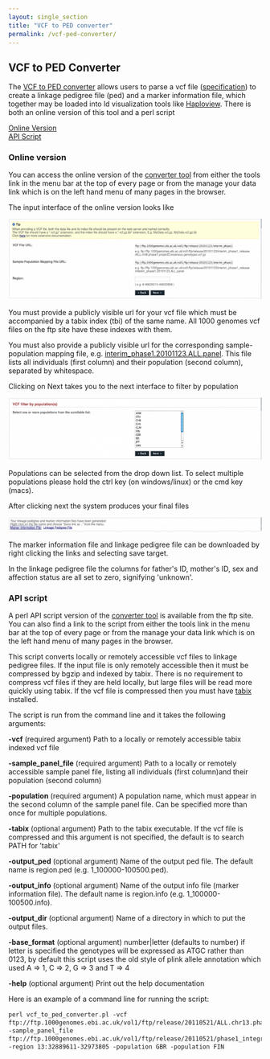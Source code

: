 ```yaml
---
layout: single_section
title: "VCF to PED converter"
permalink: /vcf-ped-converter/
---
```


## VCF to PED Converter

The [VCF to PED converter]({{site.browser_url}}/Homo_sapiens/UserData/Haploview) allows users to parse a vcf file ([specification](http://vcftools.sourceforge.net/specs.html)) to create a linkage pedigree file (ped) and a marker information file, which together may be loaded into ld visualization tools like [Haploview](http://www.broadinstitute.org/scientific-community/science/programs/medical-and-population-genetics/haploview/haploview). There is both an online version of this tool and a perl script

[Online Version](#online-version)  
[API Script](#api-script)

### Online version

You can access the online version of the [converter tool]({{site.browser_url}}/tools.html) from either the tools link in the menu bar at the top of every page or from the manage your data link which is on the left hand menu of many pages in the browser.

The input interface of the online version looks like

![vcf to ped converter input interface](/sites/1000genomes.org/files/resize/images/vcf_to_ped_converter_snapshot-730x233.png "vcf to ped converter input")

You must provide a publicly visible url for your vcf file which must be accompanied by a tabix index (tbi) of the same name. All 1000 genomes vcf files on the ftp site have these indexes with them.

You must also provide a publicly visible url for the corresponding sample-population mapping file, e.g. [interim_phase1.20101123.ALL.panel](ftp://ftp.1000genomes.ebi.ac.uk/vol1/ftp/release/20101123/interim_phase1_release/interim_phase1.20101123.ALL.panel). This file lists all individuals (first column) and their population (second column), separated by whitespace.

Clicking on Next takes you to the next interface to filter by population

![vcf to ped converter filter by population interface](/sites/1000genomes.org/files/resize/images/vcf_to_ped_converter_snapshot_2-730x180.png "vcf to ped converter filter")

Populations can be selected from the drop down list. To select multiple populations please hold the ctrl key (on windows/linux) or the cmd key (macs).

After clicking next the system produces your final files

![vcf to ped converter output files interface](/sites/1000genomes.org/files/resize/images/vcf_to_ped_converter_3-730x42.png "vcf to ped converter output")

The marker information file and linkage pedigree file can be downloaded by right clicking the links and selecting save target.

In the linkage pedigree file the columns for father's ID, mother's ID, sex and affection status are all set to zero, signifying 'unknown'.

### API script

A perl API script version of the [converter tool](ftp://ftp.1000genomes.ebi.ac.uk/vol1/ftp/technical/browser/vcf_to_ped_converter/version_1.1/vcf_to_ped_convert.pl) is available from the ftp site. You can also find a link to the script from either the tools link in the menu bar at the top of every page or from the manage your data link which is on the left hand menu of many pages in the browser.

This script converts locally or remotely accessible vcf files to linkage pedigree files. If the input file is only remotely accessible then it must be compressed by bgzip and indexed by tabix. There is no requirement to compress vcf files if they are held locally, but large files will be read more quickly using tabix. If the vcf file is compressed then you must have [tabix](http://sourceforge.net/projects/samtools/files/tabix/) installed.

The script is run from the command line and it takes the following arguments:

**-vcf** (required argument) Path to a locally or remotely accessible tabix indexed vcf file

**-sample_panel_file** (required argument) Path to a locally or remotely accessible sample panel file, listing all individuals (first column)and their population (second column)

**-population** (required argument) A population name, which must appear in the second column of the sample panel file. Can be specified more than once for multiple populations.

**-tabix** (optional argument) Path to the tabix executable. If the vcf file is compressed and this argument is not specified, the default is to search PATH for 'tabix'

**-output_ped** (optional argument) Name of the output ped file. The default name is region.ped (e.g. 1_100000-100500.ped).

**-output_info** (optional argument) Name of the output info file (marker information file). The default name is region.info (e.g. 1_100000-100500.info).

**-output_dir** (optional argument) Name of a directory in which to put the output files.

**-base_format** (optional argument) number|letter (defaults to number) if letter is specified the genotypes will be expressed as ATGC rather than 0123, by default this script uses the old style of plink allele annotation which used A => 1,   C => 2,   G => 3 and  T => 4

**-help** (optional argument) Print out the help documentation

Here is an example of a command line for running the script:

    perl vcf_to_ped_converter.pl -vcf ftp://ftp.1000genomes.ebi.ac.uk/vol1/ftp/release/20110521/ALL.chr13.phase1_integrated_calls.20101123.snps_indels_svs.genotypes.vcf.gz -sample_panel_file ftp://ftp.1000genomes.ebi.ac.uk/vol1/ftp/release/20110521/phase1_integrated_calls.20101123.ALL.sample_panel -region 13:32889611-32973805 -population GBR -population FIN

